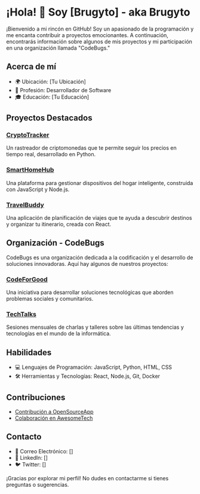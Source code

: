 # ¡Hola! 👋 Soy [Brugyto] - aka Brugyto

¡Bienvenido a mi rincón en GitHub! Soy un apasionado de la programación y me encanta contribuir a proyectos emocionantes. A continuación, encontrarás información sobre algunos de mis proyectos y mi participación en una organización llamada "CodeBugs."

## Acerca de mí

- 🌍 Ubicación: [Tu Ubicación]
- 💼 Profesión: Desarrollador de Software
- 🎓 Educación: [Tu Educación]

## Proyectos Destacados

### [CryptoTracker](https://github.com/Bugyto/CryptoTracker)
Un rastreador de criptomonedas que te permite seguir los precios en tiempo real, desarrollado en Python.

### [SmartHomeHub](https://github.com/Bugyto/SmartHomeHub)
Una plataforma para gestionar dispositivos del hogar inteligente, construida con JavaScript y Node.js.

### [TravelBuddy](https://github.com/Bugyto/TravelBuddy)
Una aplicación de planificación de viajes que te ayuda a descubrir destinos y organizar tu itinerario, creada con React.

## Organización - CodeBugs

CodeBugs es una organización dedicada a la codificación y el desarrollo de soluciones innovadoras. Aquí hay algunos de nuestros proyectos:

### [CodeForGood](https://github.com/CodeBugs/CodeForGood)
Una iniciativa para desarrollar soluciones tecnológicas que aborden problemas sociales y comunitarios.

### [TechTalks](https://github.com/CodeBugs/TechTalks)
Sesiones mensuales de charlas y talleres sobre las últimas tendencias y tecnologías en el mundo de la informática.

## Habilidades

- 💻 Lenguajes de Programación: JavaScript, Python, HTML, CSS
- 🛠️ Herramientas y Tecnologías: React, Node.js, Git, Docker

## Contribuciones

- [Contribución a OpenSourceApp](https://github.com/Bugyto/OpenSourceApp)
- [Colaboración en AwesomeTech](https://github.com/Bugyto/AwesomeTech)

## Contacto

- 📧 Correo Electrónico: []
- 🔗 LinkedIn: []
- 🐦 Twitter: []

¡Gracias por explorar mi perfil! No dudes en contactarme si tienes preguntas o sugerencias.
